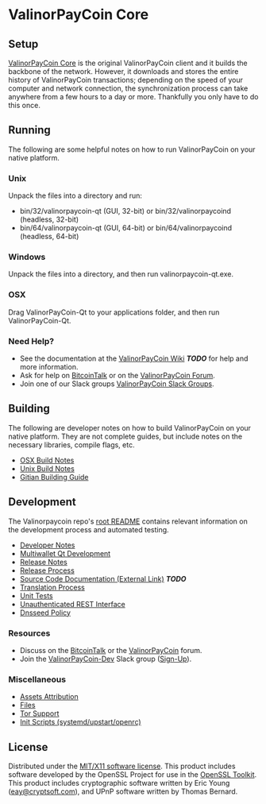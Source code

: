 ValinorPayCoin Core
=====================

Setup
---------------------
[ValinorPayCoin Core](http://valinorpaycoin.org/wallet) is the original ValinorPayCoin client and it builds the backbone of the network. However, it downloads and stores the entire history of ValinorPayCoin transactions; depending on the speed of your computer and network connection, the synchronization process can take anywhere from a few hours to a day or more. Thankfully you only have to do this once.

Running
---------------------
The following are some helpful notes on how to run ValinorPayCoin on your native platform.

### Unix

Unpack the files into a directory and run:

- bin/32/valinorpaycoin-qt (GUI, 32-bit) or bin/32/valinorpaycoind (headless, 32-bit)
- bin/64/valinorpaycoin-qt (GUI, 64-bit) or bin/64/valinorpaycoind (headless, 64-bit)

### Windows

Unpack the files into a directory, and then run valinorpaycoin-qt.exe.

### OSX

Drag ValinorPayCoin-Qt to your applications folder, and then run ValinorPayCoin-Qt.

### Need Help?

* See the documentation at the [ValinorPayCoin Wiki](https://en.bitcoin.it/wiki/Main_Page) ***TODO***
for help and more information.
* Ask for help on [BitcoinTalk](https://bitcointalk.org/index.php?topic=1262920.0) or on the [ValinorPayCoin Forum](http://forum.valinorpaycoin.org/).
* Join one of our Slack groups [ValinorPayCoin Slack Groups](https://valinorpaycoin.org/slack-logins/).

Building
---------------------
The following are developer notes on how to build ValinorPayCoin on your native platform. They are not complete guides, but include notes on the necessary libraries, compile flags, etc.

- [OSX Build Notes](build-osx.md)
- [Unix Build Notes](build-unix.md)
- [Gitian Building Guide](gitian-building.md)

Development
---------------------
The Valinorpaycoin repo's [root README](https://github.com/PayQ/ValinorPayCoin/blob/master/README.md) contains relevant information on the development process and automated testing.

- [Developer Notes](developer-notes.md)
- [Multiwallet Qt Development](multiwallet-qt.md)
- [Release Notes](release-notes.md)
- [Release Process](release-process.md)
- [Source Code Documentation (External Link)](https://dev.visucore.com/bitcoin/doxygen/) ***TODO***
- [Translation Process](translation_process.md)
- [Unit Tests](unit-tests.md)
- [Unauthenticated REST Interface](REST-interface.md)
- [Dnsseed Policy](dnsseed-policy.md)

### Resources

* Discuss on the [BitcoinTalk](https://bitcointalk.org/index.php?topic=1262920.0) or the [ValinorPayCoin](http://forum.valinorpaycoin.org/) forum.
* Join the [ValinorPayCoin-Dev](https://valinorpaycoin-dev.slack.com/) Slack group ([Sign-Up](https://valinorpaycoin-dev.herokuapp.com/)).

### Miscellaneous
- [Assets Attribution](assets-attribution.md)
- [Files](files.md)
- [Tor Support](tor.md)
- [Init Scripts (systemd/upstart/openrc)](init.md)

License
---------------------
Distributed under the [MIT/X11 software license](http://www.opensource.org/licenses/mit-license.php).
This product includes software developed by the OpenSSL Project for use in the [OpenSSL Toolkit](https://www.openssl.org/). This product includes
cryptographic software written by Eric Young ([eay@cryptsoft.com](mailto:eay@cryptsoft.com)), and UPnP software written by Thomas Bernard.
